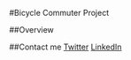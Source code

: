 #Bicycle Commuter Project

##Overview

##Contact me
[Twitter](https://twitter.com/CELcreative)
[LinkedIn](https://www.linkedin.com/in/coreyaelliott)